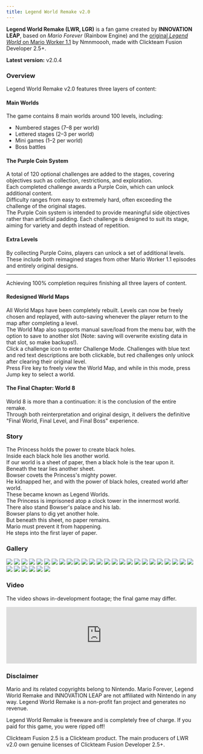 ```yaml
---
title: Legend World Remake v2.0
---
```


**Legend World Remake (LWR, LGR)** is a fan game created by **INNOVATION LEAP**, based on *Mario Forever* (Rainbow Engine) and the [original *Legend World* on Mario Worker 1.1](/en/legend-world-remake/legend-world-on-mario-worker) by Nmnmoooh, made with Clickteam Fusion Developer 2.5+.

**Latest version:** v2.0.4

### Overview
Legend World Remake v2.0 features three layers of content:

#### Main Worlds
The game contains 8 main worlds around 100 levels, including:  
- Numbered stages (7–8 per world)  
- Lettered stages (2–3 per world)  
- Mini games (1–2 per world)  
- Boss battles

#### The Purple Coin System
A total of 120 optional challenges are added to the stages, covering objectives such as collection, restrictions, and exploration.  
Each completed challenge awards a Purple Coin, which can unlock additional content.  
Difficulty ranges from easy to extremely hard, often exceeding the challenge of the original stages.  
The Purple Coin system is intended to provide meaningful side objectives rather than artificial padding. Each challenge is designed to suit its stage, aiming for variety and depth instead of repetition.

#### Extra Levels
By collecting Purple Coins, players can unlock a set of additional levels.  
These include both reimagined stages from other Mario Worker 1.1 episodes and entirely original designs.

---

Achieving 100% completion requires finishing all three layers of content.

#### Redesigned World Maps
All World Maps have been completely rebuilt. Levels can now be freely chosen and replayed, with auto-saving whenever the player return to the map after completing a level.  
The World Map also supports manual save/load from the menu bar, with the option to save to another slot (Note: saving will overwrite existing data in that slot, so make backups!).  
Click a challenge icon to enter Challenge Mode. Challenges with blue text and red text descriptions are both clickable, but red challenges only unlock after clearing their original level.  
Press Fire key to freely view the World Map, and while in this mode, press Jump key to select a world.

#### The Final Chapter: World 8
World 8 is more than a continuation: it is the conclusion of the entire remake.  
Through both reinterpretation and original design, it delivers the definitive "Final World, Final Level, and Final Boss" experience.

### Story
The Princess holds the power to create black holes.  
Inside each black hole lies another world.  
If our world is a sheet of paper, then a black hole is the tear upon it.  
Beneath the tear lies another sheet.  
Bowser covets the Princess's mighty power.  
He kidnapped her, and with the power of black holes, created world after world.  
These became known as Legend Worlds.  
The Princess is imprisoned atop a clock tower in the innermost world.  
There also stand Bowser's palace and his lab.  
Bowser plans to dig yet another hole.  
But beneath this sheet, no paper remains.  
Mario must prevent it from happening.  
He steps into the first layer of paper.

### Gallery

<div class="image-gallery">
<img src="/images/lwr2.0/lwr2.0-title.webp" />
<img src="/images/lwr2.0/lwr2.0-sgr.webp" />
<img src="/images/lwr2.0/lwr2.0-map2.webp" />
<img src="/images/lwr2.0/lwr2.0-1-1.webp" />
<img src="/images/lwr2.0/lwr2.0-1-b.webp" />
<img src="/images/lwr2.0/lwr2.0-2-4.webp" />
<img src="/images/lwr2.0/lwr2.0-3-3.webp" />
<img src="/images/lwr2.0/lwr2.0-3-6.webp" />
<img src="/images/lwr2.0/lwr2.0-4-2.webp" />
<img src="/images/lwr2.0/lwr2.0-4-5.webp" />
<img src="/images/lwr2.0/lwr2.0-4-boss.webp" />
<img src="/images/lwr2.0/lwr2.0-5-2.webp" />
<img src="/images/lwr2.0/lwr2.0-5-5.webp" />
<img src="/images/lwr2.0/lwr2.0-6-2.webp" />
<img src="/images/lwr2.0/lwr2.0-6-a.webp" />
<img src="/images/lwr2.0/lwr2.0-6-6.webp" />
<img src="/images/lwr2.0/lwr2.0-7-2.webp" />
<img src="/images/lwr2.0/lwr2.0-8-2.webp" />
<img src="/images/lwr2.0/lwr2.0-8-4.webp" />
<img src="/images/lwr2.0/lwr2.0-8-6.webp" />
<img src="/images/lwr2.0/lwr2.0-8-7.webp" />
<img src="/images/lwr2.0/lwr2.0-8-p1.webp" />
<img src="/images/lwr2.0/lwr2.0-8-p2.webp" />
<img src="/images/lwr2.0/lwr2.0-8-p3.webp" />
<img src="/images/lwr2.0/lwr2.0-8-p4.webp" />
<img src="/images/lwr2.0/lwr2.0-8-q.webp" />
<img src="/images/lwr2.0/lwr2.0-title-finale.webp" />
<img src="/images/lwr2.0/lwr2.0-bj.webp" />
<img src="/images/lwr2.0/lwr2.0-minix.webp" />
<img src="/images/lwr2.0/lwr2.0-gc.webp" />
<img src="/images/lwr2.0/lwr2.0-ex.webp" />
</div>

### Video
The video shows in-development footage; the final game may differ.

<iframe style="width: 100%;" src="https://www.youtube.com/embed/FYHPBzcPc9M" title="YouTube video player" frameborder="0" allow="accelerometer; autoplay; clipboard-write; encrypted-media; gyroscope; picture-in-picture; web-share" referrerpolicy="strict-origin-when-cross-origin" allowfullscreen></iframe>

### Disclaimer
Mario and its related copyrights belong to Nintendo. Mario Forever, Legend World Remake and INNOVATION LEAP are not affiliated with Nintendo in any way. Legend World Remake is a non-profit fan project and generates no revenue.

Legend World Remake is freeware and is completely free of charge. If you paid for this game, you were ripped off!

Clickteam Fusion 2.5 is a Clickteam product. The main producers of LWR v2.0 own genuine licenses of Clickteam Fusion Developer 2.5+.